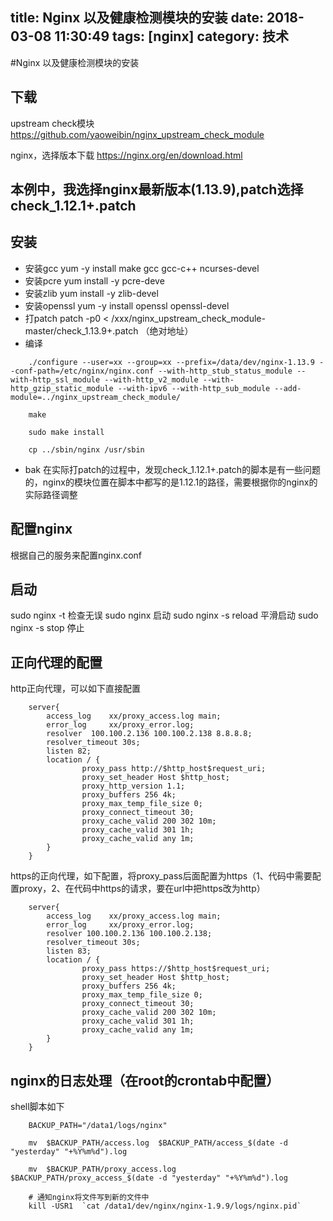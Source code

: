 title: Nginx 以及健康检测模块的安装 
date: 2018-03-08 11:30:49
tags: [nginx]
category: 技术
---

#Nginx 以及健康检测模块的安装 


## 下载
upstream check模块
https://github.com/yaoweibin/nginx_upstream_check_module

nginx，选择版本下载
https://nginx.org/en/download.html

本例中，我选择nginx最新版本(1.13.9),patch选择check_1.12.1+.patch
-------------------
<!--more-->

## 安装
* 安装gcc
yum -y install make gcc gcc-c++ ncurses-devel
* 安装pcre
yum install -y pcre-deve
* 安装zlib
yum install -y zlib-devel
* 安装openssl
yum -y install openssl openssl-devel
* 打patch
patch -p0 < /xxx/nginx_upstream_check_module-master/check_1.13.9+.patch （绝对地址）
* 编译

```
    ./configure --user=xx --group=xx --prefix=/data/dev/nginx-1.13.9 --conf-path=/etc/nginx/nginx.conf --with-http_stub_status_module --with-http_ssl_module --with-http_v2_module --with-http_gzip_static_module --with-ipv6 --with-http_sub_module --add-module=../nginx_upstream_check_module/
    
    make
    
    sudo make install
    
    cp ../sbin/nginx /usr/sbin
```

* bak
在实际打patch的过程中，发现check_1.12.1+.patch的脚本是有一些问题的，nginx的模块位置在脚本中都写的是1.12.1的路径，需要根据你的nginx的实际路径调整

## 配置nginx
根据自己的服务来配置nginx.conf

## 启动
sudo nginx -t 检查无误
sudo nginx 启动
sudo nginx -s reload 平滑启动
sudo nginx -s stop 停止


## 正向代理的配置

http正向代理，可以如下直接配置

```
    server{
    	access_log    xx/proxy_access.log main;
    	error_log     xx/proxy_error.log;
    	resolver  100.100.2.136 100.100.2.138 8.8.8.8; 
        resolver_timeout 30s;   
        listen 82;  
        location / {  
                proxy_pass http://$http_host$request_uri;  
                proxy_set_header Host $http_host;
                proxy_http_version 1.1;  
                proxy_buffers 256 4k;  
                proxy_max_temp_file_size 0;  
                proxy_connect_timeout 30;  
                proxy_cache_valid 200 302 10m;  
                proxy_cache_valid 301 1h;  
                proxy_cache_valid any 1m;  
        }  
    }  
```

https的正向代理，如下配置，将proxy_pass后面配置为https（1、代码中需要配置proxy，2、在代码中https的请求，要在url中把https改为http）

```
    server{
        access_log    xx/proxy_access.log main;
        error_log     xx/proxy_error.log;
        resolver 100.100.2.136 100.100.2.138;
        resolver_timeout 30s;
        listen 83;
        location / {
                proxy_pass https://$http_host$request_uri;
                proxy_set_header Host $http_host;
                proxy_buffers 256 4k;
                proxy_max_temp_file_size 0;
                proxy_connect_timeout 30;
                proxy_cache_valid 200 302 10m;
                proxy_cache_valid 301 1h;
                proxy_cache_valid any 1m;
        }
    }
```

## nginx的日志处理（在root的crontab中配置）

shell脚本如下


```
    BACKUP_PATH="/data1/logs/nginx"
    
    mv  $BACKUP_PATH/access.log  $BACKUP_PATH/access_$(date -d "yesterday" "+%Y%m%d").log
    
    mv  $BACKUP_PATH/proxy_access.log  $BACKUP_PATH/proxy_access_$(date -d "yesterday" "+%Y%m%d").log
    
    # 通知nginx将文件写到新的文件中
    kill -USR1  `cat /data1/dev/nginx/nginx-1.9.9/logs/nginx.pid`
```
